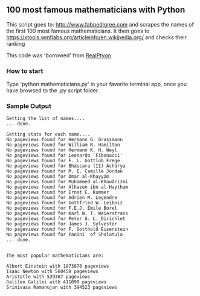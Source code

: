## 100 most famous mathematicians with Python

This script goes to: http://www.fabpedigree.com and scrapes the names of the first 100 most famous mathematicians.
It then goes to https://xtools.wmflabs.org/articleinfo/en.wikipedia.org/ and checks their ranking

This code was 'borrowed' from [RealPtyon](https://realpython.com/python-web-scraping-practical-introduction/#using-beautifulsoup-to-get-mathematician-names)

### How to start
Type 'python mathematicians.py' in your favorite terminal app, once you have browsed to the .py script folder.


### Sample Output

```
Getting the list of names....
... done.

Getting stats for each name....
No pageviews found for Hermann G. Grassmann
No pageviews found for William R. Hamilton
No pageviews found for Hermann K. H. Weyl
No pageviews found for Leonardo `Fibonacci'
No pageviews found for F. L. Gottlob Frege
No pageviews found for Bháscara (II) Áchárya
No pageviews found for M. E. Camille Jordan
No pageviews found for Omar al-Khayyám
No pageviews found for Muhammed al-Khowârizmi
No pageviews found for Alhazen ibn al-Haytham
No pageviews found for Ernst E. Kummer
No pageviews found for Adrien M. Legendre
No pageviews found for Gottfried W. Leibniz
No pageviews found for F.E.J. Émile Borel
No pageviews found for Karl W. T. Weierstrass
No pageviews found for Peter G. L. Dirichlet
No pageviews found for James J. Sylvester
No pageviews found for F. Gotthold Eisenstein
No pageviews found for Panini  of Shalatula
... done.


The most popular mathematicians are:

Albert Einstein with 1073878 pageviews
Isaac Newton with 560458 pageviews
Aristotle with 539367 pageviews
Galileo Galilei with 411090 pageviews
Srinivasa Ramanujan with 394523 pageviews
```